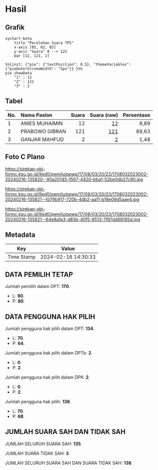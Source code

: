 # Hasil

## Grafik

```mermaid
xychart-beta
    title "Perolehan Suara TPS"
    x-axis [01, 02, 03]
    y-axis "Suara" 0 --> 121
    bar [12, 121, 2]
```

```mermaid
%%{init: {"pie": {"textPosition": 0.5}, "themeVariables": {"pieOuterStrokeWidth": "5px"}} }%%
pie showData
    "1" : 12
    "2" : 121
    "3" : 2
```

## Tabel

| No. | Nama Paslon    | Suara | Suara (raw) | Persentase |
|:--- |:-------------- | -----:| -----------:| ----------:|
| 1   | ANIES MUHAIMIN | 12    | [12][p-1]   | 8,89       |
| 2   | PRABOWO GIBRAN | 121   | [121][p-2]  | 89,63      |
| 3   | GANJAR MAHFUD  | 2     | [2][p-3]    | 1,48       |


[p-1]: https://github.com/gigit-pemilu/pemilu-2024-17-bengkulu/blob/main/pilpres/hitung-suara/sub/17-bengkulu/sub/08-kepahiang/sub/03-tebat-karai/sub/2023-penanjung-panjang-atas/sub/002-tps/sub/paslon-1.txt
[p-2]: https://github.com/gigit-pemilu/pemilu-2024-17-bengkulu/blob/main/pilpres/hitung-suara/sub/17-bengkulu/sub/08-kepahiang/sub/03-tebat-karai/sub/2023-penanjung-panjang-atas/sub/002-tps/sub/paslon-2.txt
[p-3]: https://github.com/gigit-pemilu/pemilu-2024-17-bengkulu/blob/main/pilpres/hitung-suara/sub/17-bengkulu/sub/08-kepahiang/sub/03-tebat-karai/sub/2023-penanjung-panjang-atas/sub/002-tps/sub/paslon-3.txt

## Foto C Plano

https://sirekap-obj-formc.kpu.go.id/9ed0/pemilu/ppwp/17/08/03/20/23/1708032023002-20240216-135820--80a20145-f567-4420-bba1-52be0db27c90.jpg

https://sirekap-obj-formc.kpu.go.id/9ed0/pemilu/ppwp/17/08/03/20/23/1708032023002-20240216-135821--fd79b917-720b-4db2-aa11-b18e09d5aae4.jpg

https://sirekap-obj-formc.kpu.go.id/9ed0/pemilu/ppwp/17/08/03/20/23/1708032023002-20240216-135821--64e8a1e3-d83b-40f5-8513-7f97dd68165d.jpg


## Metadata

| Key        | Value               |
| ---------- | ------------------- |
| Time Stamp | 2024-02-16 14:30:33 |


## DATA PEMILIH TETAP

Jumlah pemilih dalam DPT: **170**.
 * L: **90**.
 * P: **80**.

## DATA PENGGUNA HAK PILIH

Jumlah pengguna hak pilih dalam DPT: **134**.
 * L: **70**.
 * P: **64**.

Jumlah pengguna hak pilih dalam DPTb: **2**.
 * L: **0**.
 * P: **2**.

Jumlah pengguna hak pilih dalam DPK: **2**.
 * L: **0**.
 * P: **2**.

Jumlah pengguna hak pilih: **138**.
 * L: **70**.
 * P: **68**.

## JUMLAH SUARA SAH DAN TIDAK SAH

JUMLAH SELURUH SUARA SAH: **135**.

JUMLAH SUARA TIDAK SAH: **3**.

JUMLAH SELURUH SUARA SAH DAN SUARA TIDAK SAH: **138**.


